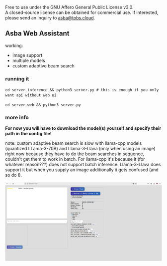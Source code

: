 Free to use under the GNU Affero General Public License v3.0.  
A closed-source license can be obtained for commercial use. If interested, please send an inquiry to asba@tobs.cloud.

## Asba Web Assistant

working:  
- image support  
- multiple models  
- custom adaptive beam search  

### running it  
`cd server_inference && python3 server.py # this is enough if you only want api without web ui`  

`cd server_web && python3 server.py`

### more info  

**For now you will have to download the model(s) yourself and specify their path in the config file!**

note: custom adaptive beam search is slow with llama-cpp models (quantized LLama-3-70B) and Llama-3-Llava (only when using an image) right now because they have to do the beam searches in sequence, couldn't get them to work in batch. For llama-cpp it's because it (for whatever reason???) does not support batch inference. Llama-3-Llava does support it but when you supply an image additionally it gets confused (and so do I).

![Web UI](misc/web_ui.png)